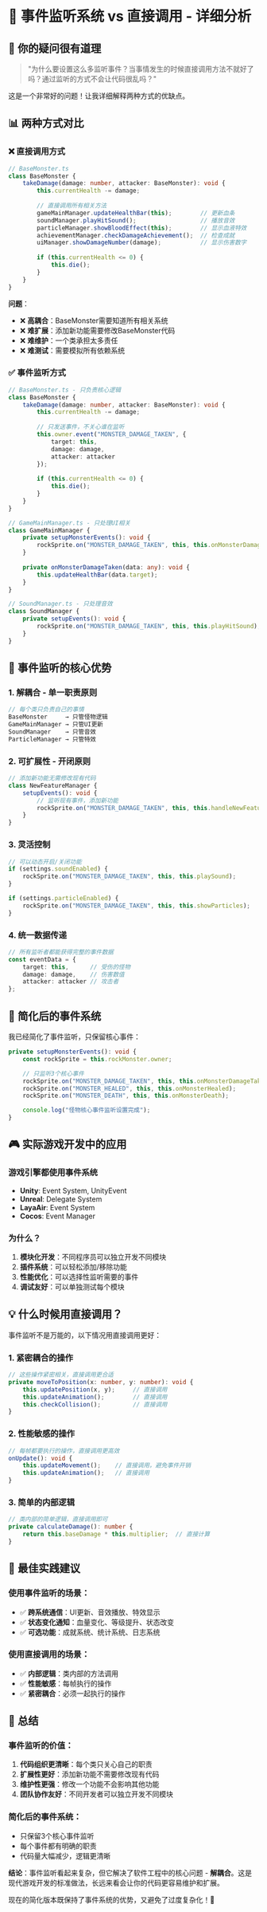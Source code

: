 # 🎯 事件监听系统 vs 直接调用 - 详细分析

## 🤔 **你的疑问很有道理**

> "为什么要设置这么多监听事件？当事情发生的时候直接调用方法不就好了吗？通过监听的方式不会让代码很乱吗？"

这是一个非常好的问题！让我详细解释两种方式的优缺点。

## 📊 **两种方式对比**

### ❌ **直接调用方式**

```typescript
// BaseMonster.ts
class BaseMonster {
    takeDamage(damage: number, attacker: BaseMonster): void {
        this.currentHealth -= damage;
        
        // 直接调用所有相关方法
        gameMainManager.updateHealthBar(this);        // 更新血条
        soundManager.playHitSound();                  // 播放音效
        particleManager.showBloodEffect(this);        // 显示血液特效
        achievementManager.checkDamageAchievement();  // 检查成就
        uiManager.showDamageNumber(damage);           // 显示伤害数字
        
        if (this.currentHealth <= 0) {
            this.die();
        }
    }
}
```

**问题**：
- ❌ **高耦合**：BaseMonster需要知道所有相关系统
- ❌ **难扩展**：添加新功能需要修改BaseMonster代码
- ❌ **难维护**：一个类承担太多责任
- ❌ **难测试**：需要模拟所有依赖系统

### ✅ **事件监听方式**

```typescript
// BaseMonster.ts - 只负责核心逻辑
class BaseMonster {
    takeDamage(damage: number, attacker: BaseMonster): void {
        this.currentHealth -= damage;
        
        // 只发送事件，不关心谁在监听
        this.owner.event("MONSTER_DAMAGE_TAKEN", {
            target: this,
            damage: damage,
            attacker: attacker
        });
        
        if (this.currentHealth <= 0) {
            this.die();
        }
    }
}

// GameMainManager.ts - 只处理UI相关
class GameMainManager {
    private setupMonsterEvents(): void {
        rockSprite.on("MONSTER_DAMAGE_TAKEN", this, this.onMonsterDamageTaken);
    }
    
    private onMonsterDamageTaken(data: any): void {
        this.updateHealthBar(data.target);
    }
}

// SoundManager.ts - 只处理音效
class SoundManager {
    private setupEvents(): void {
        rockSprite.on("MONSTER_DAMAGE_TAKEN", this, this.playHitSound);
    }
}
```

## 🎯 **事件监听的核心优势**

### 1. **解耦合 - 单一职责原则**

```typescript
// 每个类只负责自己的事情
BaseMonster     → 只管怪物逻辑
GameMainManager → 只管UI更新
SoundManager    → 只管音效
ParticleManager → 只管特效
```

### 2. **可扩展性 - 开闭原则**

```typescript
// 添加新功能无需修改现有代码
class NewFeatureManager {
    setupEvents(): void {
        // 监听现有事件，添加新功能
        rockSprite.on("MONSTER_DAMAGE_TAKEN", this, this.handleNewFeature);
    }
}
```

### 3. **灵活控制**

```typescript
// 可以动态开启/关闭功能
if (settings.soundEnabled) {
    rockSprite.on("MONSTER_DAMAGE_TAKEN", this, this.playSound);
}

if (settings.particleEnabled) {
    rockSprite.on("MONSTER_DAMAGE_TAKEN", this, this.showParticles);
}
```

### 4. **统一数据传递**

```typescript
// 所有监听者都能获得完整的事件数据
const eventData = {
    target: this,      // 受伤的怪物
    damage: damage,    // 伤害数值
    attacker: attacker // 攻击者
};
```

## 🔧 **简化后的事件系统**

我已经简化了事件监听，只保留核心事件：

```typescript
private setupMonsterEvents(): void {
    const rockSprite = this.rockMonster.owner;

    // 只监听3个核心事件
    rockSprite.on("MONSTER_DAMAGE_TAKEN", this, this.onMonsterDamageTaken); // 更新血条
    rockSprite.on("MONSTER_HEALED", this, this.onMonsterHealed);           // 更新血条
    rockSprite.on("MONSTER_DEATH", this, this.onMonsterDeath);             // 处理死亡

    console.log("怪物核心事件监听设置完成");
}
```

## 🎮 **实际游戏开发中的应用**

### 游戏引擎都使用事件系统

- **Unity**: Event System, UnityEvent
- **Unreal**: Delegate System
- **LayaAir**: Event System
- **Cocos**: Event Manager

### 为什么？

1. **模块化开发**：不同程序员可以独立开发不同模块
2. **插件系统**：可以轻松添加/移除功能
3. **性能优化**：可以选择性监听需要的事件
4. **调试友好**：可以单独测试每个模块

## 💡 **什么时候用直接调用？**

事件监听不是万能的，以下情况用直接调用更好：

### 1. **紧密耦合的操作**
```typescript
// 这些操作紧密相关，直接调用更合适
private moveToPosition(x: number, y: number): void {
    this.updatePosition(x, y);     // 直接调用
    this.updateAnimation();        // 直接调用
    this.checkCollision();         // 直接调用
}
```

### 2. **性能敏感的操作**
```typescript
// 每帧都要执行的操作，直接调用更高效
onUpdate(): void {
    this.updateMovement();    // 直接调用，避免事件开销
    this.updateAnimation();   // 直接调用
}
```

### 3. **简单的内部逻辑**
```typescript
// 类内部的简单逻辑，直接调用即可
private calculateDamage(): number {
    return this.baseDamage * this.multiplier;  // 直接计算
}
```

## 🎯 **最佳实践建议**

### 使用事件监听的场景：
- ✅ **跨系统通信**：UI更新、音效播放、特效显示
- ✅ **状态变化通知**：血量变化、等级提升、状态改变
- ✅ **可选功能**：成就系统、统计系统、日志系统

### 使用直接调用的场景：
- ✅ **内部逻辑**：类内部的方法调用
- ✅ **性能敏感**：每帧执行的操作
- ✅ **紧密耦合**：必须一起执行的操作

## 🎉 **总结**

### 事件监听的价值：

1. **代码组织更清晰**：每个类只关心自己的职责
2. **扩展性更好**：添加新功能不需要修改现有代码
3. **维护性更强**：修改一个功能不会影响其他功能
4. **团队协作友好**：不同开发者可以独立开发不同模块

### 简化后的事件系统：

- 只保留3个核心事件监听
- 每个事件都有明确的职责
- 代码量大幅减少，逻辑更清晰

**结论**：事件监听看起来复杂，但它解决了软件工程中的核心问题 - **解耦合**。这是现代游戏开发的标准做法，长远来看会让你的代码更容易维护和扩展。

现在的简化版本既保持了事件系统的优势，又避免了过度复杂化！🎯
